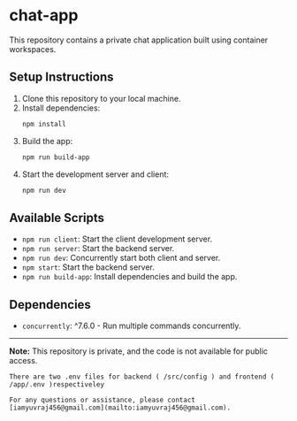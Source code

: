 # chat-app

This repository contains a private chat application built using container workspaces.

## Setup Instructions

1. Clone this repository to your local machine.
2. Install dependencies:
   ```bash
   npm install
   ```
3. Build the app:
   ```bash
   npm run build-app
   ```
4. Start the development server and client:
   ```bash
   npm run dev
   ```

## Available Scripts

- `npm run client`: Start the client development server.
- `npm run server`: Start the backend server.
- `npm run dev`: Concurrently start both client and server.
- `npm start`: Start the backend server.
- `npm run build-app`: Install dependencies and build the app.

## Dependencies

- `concurrently`: ^7.6.0 - Run multiple commands concurrently.

---

**Note:** This repository is private, and the code is not available for public access.

```
There are two .env files for backend ( /src/config ) and frontend ( /app/.env )respectiveley

For any questions or assistance, please contact [iamyuvraj456@gmail.com](mailto:iamyuvraj456@gmail.com).

```
